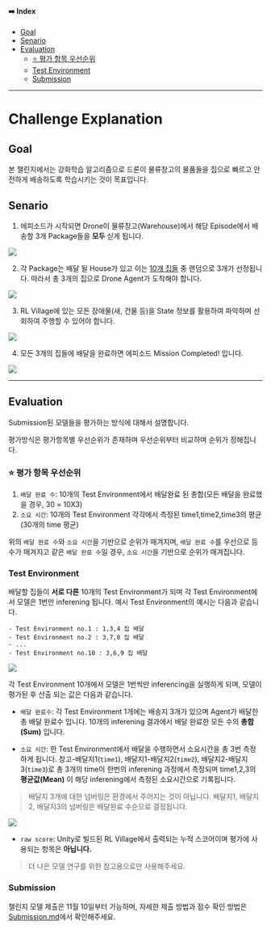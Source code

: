 #### ➡️ Index
- [Goal](https://github.com/reinforcement-learning-kr/2021_RLKR_Drone_Delivery_Challenge_with_Unity/blob/master/docs/explanation.md#goal)
- [Senario](https://github.com/reinforcement-learning-kr/2021_RLKR_Drone_Delivery_Challenge_with_Unity/blob/master/docs/explanation.md#senario)
- [Evaluation](https://github.com/reinforcement-learning-kr/2021_RLKR_Drone_Delivery_Challenge_with_Unity/blob/master/docs/explanation.md#evaluation)
    - [⭐️ 평가 항목 우선순위](https://github.com/reinforcement-learning-kr/2021_RLKR_Drone_Delivery_Challenge_with_Unity/blob/master/docs/explanation.md#%EF%B8%8F-%ED%8F%89%EA%B0%80-%ED%95%AD%EB%AA%A9-%EC%9A%B0%EC%84%A0%EC%88%9C%EC%9C%84)
    - [Test Environment](https://github.com/reinforcement-learning-kr/2021_RLKR_Drone_Delivery_Challenge_with_Unity/blob/master/docs/explanation.md#test-environment)
    - [Submission](https://github.com/reinforcement-learning-kr/2021_RLKR_Drone_Delivery_Challenge_with_Unity/blob/master/docs/explanation.md#submission)
---

# Challenge Explanation

## Goal

본 챌린지에서는 강화학습 알고리즘으로 드론이 물류창고의 물품들을 집으로 빠르고 안전하게 배송하도록 학습시키는 것이 목표입니다.

## Senario

1. 에피소드가 시작되면 Drone이 물류창고(Warehouse)에서 해당 Episode에서 배송할 3개 Package들을 **모두** 싣게 됩니다.

![](../images/play1.png)

2. 각 Package는 배달 될 House가 있고 이는 [10개 집들](https://github.com/curieuxjy/2021_RLKR_Drone_Delivery_Challenge_with_Unity/blob/master/docs/rl_village_info.md#-rl-village-%EC%86%8C%EA%B0%9C-%EB%B0%8F-%EA%B5%AC%EC%84%B1) 중 랜덤으로 3개가 선정됩니다. 따라서 총 3개의 집으로 Drone Agent가 도착해야 합니다. 

![](../images/play2.png)

3. RL Village에 있는 모든 장애물(새, 건물 등)을 State 정보를 활용하여 파악하며 선회하여 주행할 수 있어야 합니다.

![](../images/play3.png)

4. 모든 3개의 집들에 배달을 완료하면 에피소드 Mission Completed! 입니다.

![](../images/play4.png)

---

## Evaluation

Submission된 모델들을 평가하는 방식에 대해서 설명합니다. 

평가방식은 평가항목별 우선순위가 존재하며 우선순위부터 비교하며 순위가 정해집니다.

### ⭐️ 평가 항목 우선순위
1. `배달 완료 수`: 10개의 Test Environment에서 배달완료 된 총합(모든 배달을 완료했을 경우, 30 = 10X3)
2. `소요 시간`: 10개의 Test Environment 각각에서 측정된 time1,time2,time3의 평균(30개의 time 평균)

위의 `배달 완료 수`와 `소요 시간`을 기반으로 순위가 매겨지며, `배달 완료 수`를 우선으로 등수가 매겨지고 같은 `배달 완료 수`일 경우, `소요 시간`을 기반으로 순위가 매겨집니다.

### Test Environment

배달할 집들이 **서로 다른** 10개의 Test Environment가 되며 각 Test Environment에서 모델은 1번만 inferening 됩니다. 예시 Test Environment의 예시는 다음과 같습니다.

```
- Test Environment no.1 : 1,3,4 집 배달
- Test Environment no.2 : 3,7,8 집 배달
- ...
- Test Environment no.10 : 3,6,9 집 배달
```

![](../images/metric1.png)

각 Test Environment 10개에서 모델은 1번씩만 inferencing을 실행하게 되며, 모델이 평가된 후 산출 되는 값은 다음과 같습니다.

- `배달 완료수`: 각 Test Environment 1개에는 배송지 3개가 있으며 Agent가 배달한 총 배달 완료수 입니다. 10개의 inferening 결과에서 배달 완료한 모든 수의 **총합(Sum)** 입니다. 

- `소요 시간`: 한 Test Environment에서 배달을 수행하면서 소요시간을 총 3번 측정하게 됩니다. 창고-배달지1(`time1`), 배달지1-배달지2(`time2`), 배달지2-배달지3(`time3`)로 총 3개의 time이 한번의 inferening 과정에서 측정되며 time1,2,3의 **평균값(Mean)** 이 해당 inferening에서 측정된 소요시간으로 기록됩니다.

> 배달지 3개에 대한 넘버링은 환경에서 주어지는 것이 아닙니다. 배달지1, 배달지2, 배달지3의 넘버링은 배달완료 수순으로 결정됩니다.

![](../images/metric2.png)

- `raw score`: Unity로 빌드된 RL Village에서 출력되는 누적 스코어이며 평가에 사용되는 항목은 **아닙니다.** 
> 더 나은 모델 연구를 위한 참고용으로만 사용해주세요.

### Submission

챌린지 모델 제출은 11월 10일부터 가능하며, 자세한 제출 방법과 점수 확인 방법은 [Submission.md](https://github.com/reinforcement-learning-kr/2021_RLKR_Drone_Delivery_Challenge_with_Unity/blob/master/docs/submission.md)에서 확인해주세요.
